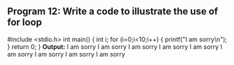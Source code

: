 ## Program 12: Write a code to illustrate the use of for loop ##
#include <stdio.h>
int main()
{
    int i;
    for (i=0;i<10;i++)
    {
        printf("I am sorry\n");
    }
    return 0;
    }
**Output:** I am sorry
I am sorry
I am sorry
I am sorry
I am sorry
I am sorry
I am sorry
I am sorry
I am sorry
